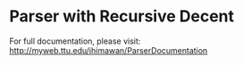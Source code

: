 # Parser with Recursive Decent

For full documentation, please visit: http://myweb.ttu.edu/ihimawan/ParserDocumentation
